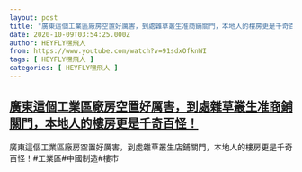 ```yaml
---
layout: post
title: "廣東這個工業區廠房空置好厲害，到處雜草叢生准商鋪關門，本地人的樓房更是千奇百怪！"
date: 2020-10-09T03:54:25.000Z
author: HEYFLY嘿飛人
from: https://www.youtube.com/watch?v=91sdxOfknWI
tags: [ HEYFLY嘿飛人 ]
categories: [ HEYFLY嘿飛人 ]
---
```

<!--1602215665000-->
[廣東這個工業區廠房空置好厲害，到處雜草叢生准商鋪關門，本地人的樓房更是千奇百怪！](https://www.youtube.com/watch?v=91sdxOfknWI)
------

<div>
廣東這個工業區廠房空置好厲害，到處雜草叢生店鋪關門，本地人的樓房更是千奇百怪！#工業區#中國制造#樓市
</div>
